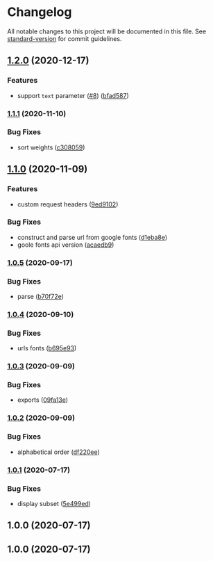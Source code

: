 # Changelog

All notable changes to this project will be documented in this file. See [standard-version](https://github.com/conventional-changelog/standard-version) for commit guidelines.

## [1.2.0](https://github.com/ricardogobbosouza/google-fonts-helper/compare/v1.1.1...v1.2.0) (2020-12-17)


### Features

* support `text` parameter ([#8](https://github.com/ricardogobbosouza/google-fonts-helper/issues/8)) ([bfad587](https://github.com/ricardogobbosouza/google-fonts-helper/commit/bfad58774e359d8564f511cc5abce333cd153ebf))

### [1.1.1](https://github.com/ricardogobbosouza/google-fonts-helper/compare/v1.1.0...v1.1.1) (2020-11-10)


### Bug Fixes

* sort weights ([c308059](https://github.com/ricardogobbosouza/google-fonts-helper/commit/c308059c5d1d0f3ff120e2b1b3f23389078d183c))

## [1.1.0](https://github.com/ricardogobbosouza/google-fonts-helper/compare/v1.0.5...v1.1.0) (2020-11-09)


### Features

* custom request headers ([9ed9102](https://github.com/ricardogobbosouza/google-fonts-helper/commit/9ed9102ac288bf140a97fd4a3ceada48017888af))


### Bug Fixes

* construct and parse url from google fonts ([d1eba8e](https://github.com/ricardogobbosouza/google-fonts-helper/commit/d1eba8e2755f637a1b3cad841da1e1fd8c85d033))
* goole fonts api version ([acaedb9](https://github.com/ricardogobbosouza/google-fonts-helper/commit/acaedb94fcdf400deb86d28cfbd8586e679976ad))

### [1.0.5](https://github.com/ricardogobbosouza/google-fonts-helper/compare/v1.0.4...v1.0.5) (2020-09-17)


### Bug Fixes

* parse ([b70f72e](https://github.com/ricardogobbosouza/google-fonts-helper/commit/b70f72ed15c0f351097341e1d97ca4368be19651))

### [1.0.4](https://github.com/ricardogobbosouza/google-fonts-helper/compare/v1.0.3...v1.0.4) (2020-09-10)


### Bug Fixes

* urls fonts ([b695e93](https://github.com/ricardogobbosouza/google-fonts-helper/commit/b695e93df630f461009054079a31f31e597e5eaf))

### [1.0.3](https://github.com/ricardogobbosouza/google-fonts-helper/compare/v1.0.2...v1.0.3) (2020-09-09)


### Bug Fixes

* exports ([09fa13e](https://github.com/ricardogobbosouza/google-fonts-helper/commit/09fa13e09ae0bb8a19782e1bdb5b4480e4ec6537))

### [1.0.2](https://github.com/ricardogobbosouza/google-fonts-helper/compare/v1.0.1...v1.0.2) (2020-09-09)


### Bug Fixes

* alphabetical order ([df220ee](https://github.com/ricardogobbosouza/google-fonts-helper/commit/df220ee4ee0c07d139cefb171e311fdec1d5b1bd))

### [1.0.1](https://github.com/ricardogobbosouza/google-fonts-helper/compare/v1.0.0...v1.0.1) (2020-07-17)


### Bug Fixes

* display subset ([5e499ed](https://github.com/ricardogobbosouza/google-fonts-helper/commit/5e499ed53dd15b9d3dfe1a3bfa6d0f700fb4c75e))

## 1.0.0 (2020-07-17)

## 1.0.0 (2020-07-17)
